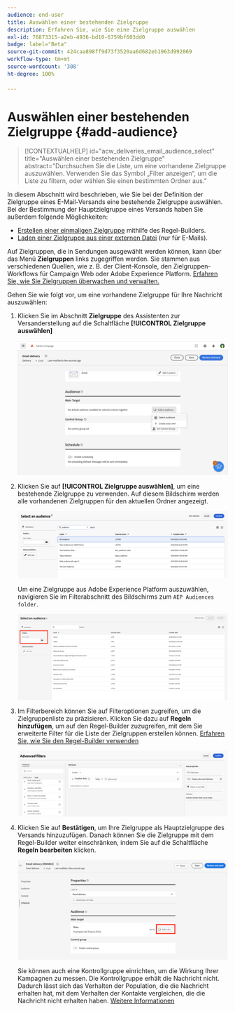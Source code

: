 ```yaml
---
audience: end-user
title: Auswählen einer bestehenden Zielgruppe
description: Erfahren Sie, wie Sie eine Zielgruppe auswählen
exl-id: 76873315-a2eb-4936-bd10-6759bf603dd0
badge: label="Beta"
source-git-commit: 424caa898ff9d73f3520aa6d682eb1963d992069
workflow-type: tm+mt
source-wordcount: '308'
ht-degree: 100%

---
```



# Auswählen einer bestehenden Zielgruppe {#add-audience}

>[!CONTEXTUALHELP]
>id="acw_deliveries_email_audience_select"
>title="Auswählen einer bestehenden Zielgruppe"
>abstract="Durchsuchen Sie die Liste, um eine vorhandene Zielgruppe auszuwählen. Verwenden Sie das Symbol „Filter anzeigen“, um die Liste zu filtern, oder wählen Sie einen bestimmten Ordner aus."

In diesem Abschnitt wird beschrieben, wie Sie bei der Definition der Zielgruppe eines E-Mail-Versands eine bestehende Zielgruppe auswählen. Bei der Bestimmung der Hauptzielgruppe eines Versands haben Sie außerdem folgende Möglichkeiten:

* [Erstellen einer einmaligen Zielgruppe](one-time-audience.md) mithilfe des Regel-Builders.
* [Laden einer Zielgruppe aus einer externen Datei](file-audience.md) (nur für E-Mails).

Auf Zielgruppen, die in Sendungen ausgewählt werden können, kann über das Menü **Zielgruppen** links zugegriffen werden. Sie stammen aus verschiedenen Quellen, wie z. B. der Client-Konsole, den Zielgruppen-Workflows für Campaign Web oder Adobe Experience Platform. [Erfahren Sie, wie Sie Zielgruppen überwachen und verwalten.](manage-audience.md)

Gehen Sie wie folgt vor, um eine vorhandene Zielgruppe für Ihre Nachricht auszuwählen:

1. Klicken Sie im Abschnitt **Zielgruppe** des Assistenten zur Versanderstellung auf die Schaltfläche **[!UICONTROL Zielgruppe auswählen]**

   ![](assets/create-audience.png)

1. Klicken Sie auf **[!UICONTROL Zielgruppe auswählen]**, um eine bestehende Zielgruppe zu verwenden. Auf diesem Bildschirm werden alle vorhandenen Zielgruppen für den aktuellen Ordner angezeigt.

   ![](assets/create-audience2.png)

   Um eine Zielgruppe aus Adobe Experience Platform auszuwählen, navigieren Sie im Filterabschnitt des Bildschirms zum `AEP Audiences folder`.

   ![](assets/select-audience-folder.png)

1. Im Filterbereich können Sie auf Filteroptionen zugreifen, um die Zielgruppenliste zu präzisieren. Klicken Sie dazu auf **Regeln hinzufügen**, um auf den Regel-Builder zuzugreifen, mit dem Sie erweiterte Filter für die Liste der Zielgruppen erstellen können. [Erfahren Sie, wie Sie den Regel-Builder verwenden](segment-builder.md)

   ![](assets/create-audience4.png)

1. Klicken Sie auf **Bestätigen**, um Ihre Zielgruppe als Hauptzielgruppe des Versands hinzuzufügen. Danach können Sie die Zielgruppe mit dem Regel-Builder weiter einschränken, indem Sie auf die Schaltfläche **Regeln bearbeiten** klicken.

   ![](assets/refine-audience.png)

   Sie können auch eine Kontrollgruppe einrichten, um die Wirkung Ihrer Kampagnen zu messen. Die Kontrollgruppe erhält die Nachricht nicht. Dadurch lässt sich das Verhalten der Population, die die Nachricht erhalten hat, mit dem Verhalten der Kontakte vergleichen, die die Nachricht nicht erhalten haben. [Weitere Informationen](control-group.md)
